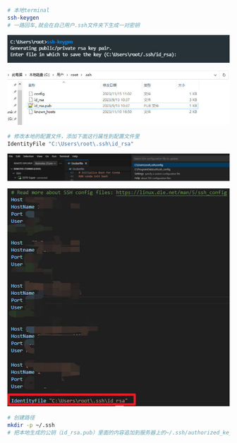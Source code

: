 ```bash
# 本地terminal
ssh-keygen
# 一路回车,就会在自己用户.ssh文件夹下生成一对密钥
```

![](assets/ssh-keygen0.jpg)

![](assets/ssh-keygen.jpg)

```bash
# 修改本地的配置文件，添加下面这行属性到配置文件里
IdentityFile "C:\Users\root\.ssh\id_rsa"
```

![](assets/config0.jpg)

![](assets/config.jpg)

```bash
# 创建路径
mkdir -p ~/.ssh
# 把本地生成的公钥（id_rsa.pub）里面的内容追加到服务器上的~/.ssh/authorized_keys文件中
```

